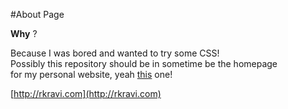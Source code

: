 #About Page

**Why** ?

Because I was  bored and wanted to try some CSS!  
Possibly this repository should be in sometime be the homepage  
for my personal website, yeah [this](http://rkravi.com) one!

[http://rkravi.com](http://rkravi.com)
